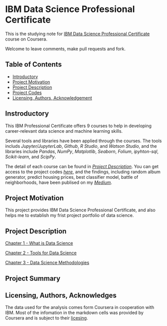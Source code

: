 # IBM Data Science Professional Certificate

This is the studying note for [IBM Data Science Professional Certificate](https://www.coursera.org/professional-certificates/ibm-data-science) course on Coursera.

Welcome to leave comments, make pull requests and fork.

## Table of Contents 
* [Introductory](#Introductory)
* [Project Motivation](#motivation)
* [Project Description](#description)
* [Project Codes](#codes)
* [Licensing, Authors, Acknowledgement](#licensing)

## Instroductory
This IBM Professional Certificate offers 9 courses to help in developing career-relevant data science and machine learning skills.

Several tools and libraries have been applied through the courses. The tools includs *Jupyter/JupyterLab*, *Github*, *R Studio*, and *Watson Studio*, and the libraries include *Pandas*, *NumPy*, *Matplotlib*, *Seaborn*, *Folium*, *ipyhton-sql*, *Scikit-learn*, and *ScipPy*. 

The detail of each course can be found in *[Project Description](#description)*. You can get access to the project codes *[here]()*, and the findings, including random album generator, predict housing prices, best classifier model, battle of neighborhoods, have been publised on my *[Medium](https://medium.com/@winston.liang)*. 

## Project Motivation <a name="motivation"></a>
This project provides IBM Data Science Professional Certificate, and also helps me to establish my frist project portfolio of data science.

## Project Description <a name="description"></a>
[Chapter 1 - What is Data Science](https://github.com/wtbrissy/IBM-Data-Science-Coursera/blob/draft/Project%20Description%20/1-What%20is%20data%20science.md)

[Chapter 2 - Tools for Data Science](https://github.com/wtbrissy/IBM-Data-Science-Coursera/blob/draft/Project%20Description%20/2-Tool%20for%20data%20science.md)

[Chapter 3 - Data Science Methodologies](https://github.com/wtbrissy/IBM-Data-Science-Coursera/blob/draft/Project%20Description%20/3-%20Data%20Science%20Methodologies.md)

## Project Summary <a name="summary"></a>

## Licensing, Authors, Acknowledges <a name="licensing"></a>
The data used for the analysis comes form Coursera in cooperation with IBM. Most of the infomation in the markdown cells was provided by Coursera and is subject to their [licesing](https://www.coursera.org/about/terms). 


